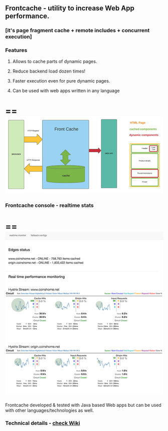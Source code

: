 
## Frontcache - utility to increase Web App performance.

### [it's page fragment cache + remote includes + concurrent execution]

### Features

1. Allows to cache parts of dynamic pages.

2. Reduce backend load dozen times! 
   
3. Faster execution even for pure dynamic pages.

4. Can be used with web apps written in any language

==
![Alt](doc/how-it-works.png "Frontcache overview")
==

### Frontcache console - realtime stats
==
![Alt](doc/fc-console-screen.png "Frontcache console demo")
==

Frontcache developed & tested with Java based Web apps but can be used with other languages/technologies as well. 

### Technical details - [check Wiki](https://github.com/eternita/frontcache/wiki "check Wiki")
